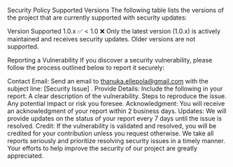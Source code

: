 Security Policy
Supported Versions
The following table lists the versions of the project that are currently supported with security updates:

Version	Supported
1.0.x	:white_check_mark:
< 1.0	:x:
Only the latest version (1.0.x) is actively maintained and receives security updates. Older versions are not supported.

Reporting a Vulnerability
If you discover a security vulnerability, please follow the process outlined below to report it securely:

Contact Email: Send an email to thanuka.ellepola@gmail.com with the subject line: [Security Issue] <Your Title Here>.
Provide Details: Include the following in your report:
A clear description of the vulnerability.
Steps to reproduce the issue.
Any potential impact or risk you foresee.
Acknowledgment: You will receive an acknowledgment of your report within 2 business days.
Updates: We will provide updates on the status of your report every 7 days until the issue is resolved.
Credit: If the vulnerability is validated and resolved, you will be credited for your contribution unless you request otherwise.
We take all reports seriously and prioritize resolving security issues in a timely manner. Your efforts to help improve the security of our project are greatly appreciated.
